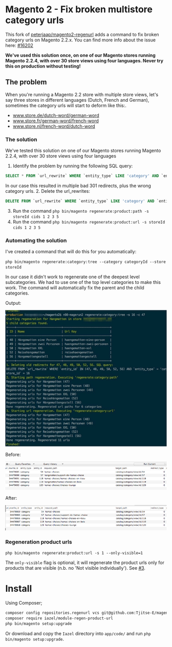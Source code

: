 # Magento 2 - Fix broken multistore category urls

This fork of [peterjaap/magento2-regenurl](https://github.com/peterjaap/magento2-regenurl) adds a command to fix broken category urls on Magento 2.2.x. You can find more info about the issue here: [#16202](https://github.com/magento/magento2/issues/16202)

**We've used this solution once, on one of our Magento stores running Magento 2.2.4, with over 30 store views using four languages. Never try this on production without testing!**

## The problem

When you're running a Magento 2.2 store with multiple store views, let's say three stores in different languages (Dutch, French and German), sometimes the category urls will start to deform like this:.

- www.store.de/dutch-word/german-word
- www.store.fr/german-word/french-word
- www.store.nl/french-word/dutch-word

### The solution
We've tested this solution on one of our Magento stores running Magento 2.2.4, with over 30 store views using four languages

1. Identify the problem by running the following SQL query:
```sql
SELECT * FROM `url_rewrite` WHERE `entity_type` LIKE 'category' AND `entity_id` IN (category, ids, here) AND `store_id` = 8 ORDER BY `url_rewrite_id`
```
In our case this resulted in multiple bad 301 redirects, plus the wrong category urls.
2. Delete the url_rewrites:
```sql
DELETE FROM `url_rewrite` WHERE `entity_type` LIKE 'category' AND `entity_id` IN (category, ids, here) AND `store_id` = 8 ORDER BY `url_rewrite_id`
```
3. Run the command `php bin/magento regenerate:product:path -s storeId cids 1 2 3 5`
4. Run the command `php bin/magento regenerate:product:url -s storeId cids 1 2 3 5`

### Automating the solution
I've created a command that will do this for you automatically:

`php bin/magento regenerate:category:tree --category categoryId --store storeId`

In our case it didn't work to regenerate one of the deepest level subcategories. We had to use one of the top level categories to make this work. The command will automatically fix the parent and the child categories.

Output:

![Output screenshot](https://github.com/Tjitse-E/magento2-regenurl/blob/master/docs/console-screenshot.jpg)

Before:

![Before screenshot](https://github.com/Tjitse-E/magento2-regenurl/blob/master/docs/wrong-urls2.png)

After:

![After screenshot](https://github.com/Tjitse-E/magento2-regenurl/blob/master/docs/fixed-urls2.png)

### Regeneration product urls
```
php bin/magento regenerate:product:url -s 1 --only-visible=1
```
The `only-visible` flag is optional, it will regenerate the product urls only for products that are visible (n.b. no 'Not visible individually'). See [#3](https://github.com/Tjitse-E/magento2-regenurl/issues/3).

# Install
Using Composer;

```sh
composer config repositories.regenurl vcs git@github.com:Tjitse-E/magento2-regenurl.git
composer require iazel/module-regen-product-url
php bin/magento setup:upgrade
```

Or download and copy the `Iazel` directory into `app/code/` and run `php bin/magento setup:upgrade`.
